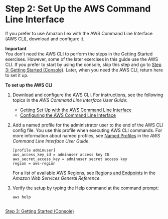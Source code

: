 # Step 2: Set Up the AWS Command Line Interface<a name="gs-set-up-cli"></a>

If you prefer to use Amazon Lex with the AWS Command Line Interface \(AWS CLI\), download and configure it\.

**Important**  
You don't need the AWS CLI to perform the steps in the Getting Started exercises\. However, some of the later exercises in this guide use the AWS CLI\. If you prefer to start by using the console, skip this step and go to [Step 3: Getting Started \(Console\)](gs-console.md)\. Later, when you need the AWS CLI, return here to set it up\.

**To set up the AWS CLI**

1. Download and configure the AWS CLI\. For instructions, see the following topics in the *AWS Command Line Interface User Guide*: 
   + [Getting Set Up with the AWS Command Line Interface](http://docs.aws.amazon.com/cli/latest/userguide/cli-chap-getting-set-up.html)
   + [Configuring the AWS Command Line Interface](http://docs.aws.amazon.com/cli/latest/userguide/cli-chap-getting-started.html)

1. Add a named profile for the administrator user to the end of the AWS CLI config file\. You use this profile when executing AWS CLI commands\. For more information about named profiles, see [Named Profiles](http://docs.aws.amazon.com/cli/latest/userguide/cli-chap-getting-started.html#cli-multiple-profiles) in the *AWS Command Line Interface User Guide*\.

   ```
   [profile adminuser]
   aws_access_key_id = adminuser access key ID
   aws_secret_access_key = adminuser secret access key
   region = aws-region
   ```

   For a list of available AWS Regions, see [Regions and Endpoints](http://docs.aws.amazon.com/general/latest/gr/rande.html) in the *Amazon Web Services General Reference*\.

1. Verify the setup by typing the Help command at the command prompt: 

   ```
   aws help
   ```

## <a name="gs-next-step-3"></a>

[Step 3: Getting Started \(Console\)](gs-console.md)